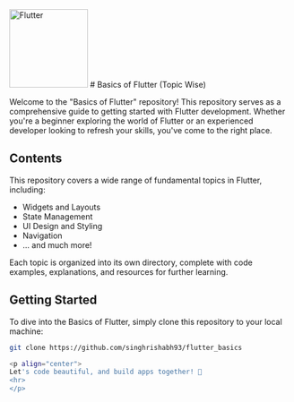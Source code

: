  <img src="https://upload.wikimedia.org/wikipedia/commons/1/17/Google-flutter-logo.png" width="140" alt=" Flutter ">
# Basics of Flutter (Topic Wise)

Welcome to the "Basics of Flutter" repository! This repository serves as a comprehensive guide to getting started with Flutter development. Whether you're a beginner exploring the world of Flutter or an experienced developer looking to refresh your skills, you've come to the right place.

## Contents

This repository covers a wide range of fundamental topics in Flutter, including:

- Widgets and Layouts
- State Management
- UI Design and Styling
- Navigation
- ... and much more!

Each topic is organized into its own directory, complete with code examples, explanations, and resources for further learning.

## Getting Started

To dive into the Basics of Flutter, simply clone this repository to your local machine:

```bash
git clone https://github.com/singhrishabh93/flutter_basics

<p align="center">
Let's code beautiful, and build apps together! 🎉
<hr>
</p>
